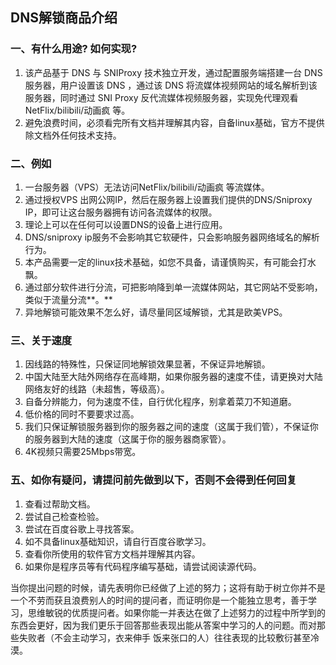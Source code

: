 ## DNS解锁商品介绍

### **一、有什么用途? 如何实现?**

1. 该产品基于 DNS 与 SNIProxy 技术独立开发，通过配置服务端搭建一台 DNS 服务器，用户设置该 DNS ，通过该 DNS 将流媒体视频网站的域名解析到该服务器，同时通过 SNI Proxy 反代流媒体视频服务器，实现免代理观看 NetFlix/bilibili/动画疯 等。
2. 避免浪费时间，必须看完所有文档并理解其内容，自备linux基础，官方不提供除文档外任何技术支持。

### **二、例如**

1. 一台服务器（VPS）无法访问NetFlix/bilibili/动画疯 等流媒体。
2. 通过授权VPS 出网公网IP，然后在服务器上设置我们提供的DNS/Sniproxy IP，即可让这台服务器拥有访问各流媒体的权限。
3. 理论上可以在任何可以设置DNS的设备上进行应用。
4. DNS/sniproxy ip服务不会影响其它软硬件，只会影响服务器网络域名的解析行为。
5. 本产品需要一定的linux技术基础，如您不具备，请谨慎购买，有可能会打水飘。
6. 通过部分软件进行分流，可把影响降到单一流媒体网站，其它网站不受影响，类似于流量分流**。**
7. 异地解锁可能效果不怎么好，请尽量同区域解锁，尤其是欧美VPS。

### **三、关于速度**

1. 因线路的特殊性，只保证同地解锁效果显著，不保证异地解锁。
2. 中国大陆至大陆外网络存在高峰期，如果你服务器的速度不佳，请更换对大陆网络友好的线路（未超售，等级高）。
3. 自备分辨能力，何为速度不佳，自行优化程序，别拿着菜刀不知道磨。
4. 低价格的同时不要要求过高。
5. 我们只保证解锁服务器到你的服务器之间的速度（这属于我们管），不保证你的服务器到大陆的速度（这属于你的服务器商家管）。
6. 4K视频只需要25Mbps带宽。

### **五、如你有疑问，请提问前先做到以下，否则不会得到任何回复**

1. 查看过帮助文档。
2. 尝试自己检查检验。
3. 尝试在百度谷歌上寻找答案。
4. 如不具备linux基础知识，请自行百度谷歌学习。
5. 查看你所使用的软件官方文档并理解其内容。
6. 如果你是程序员等有代码程序编写基础，请尝试阅读源代码。

&#x20;当你提出问题的时候，请先表明你已经做了上述的努力；这将有助于树立你并不是一个不劳而获且浪费别人的时间的提问者，而证明你是一个能独立思考，善于学习，思维敏锐的优质提问者。如果你能一并表达在做了上述努力的过程中所学到的东西会更好，因为我们更乐于回答那些表现出能从答案中学习的人的问题。而对那些失败者（不会主动学习，衣来伸手 饭来张口的人）往往表现的比较敷衍甚至冷漠。
